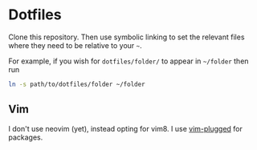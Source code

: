 # Dotfiles

Clone this repository. Then use symbolic linking to set the relevant files
where they need to be relative to your `~`.

For example, if you wish for `dotfiles/folder/` to appear in `~/folder` then
run

```bash
ln -s path/to/dotfiles/folder ~/folder
```

## Vim

I don't use neovim (yet), instead opting for vim8. I use [vim-plugged](https://github.com/junegunn/vim-plug) for packages. 
